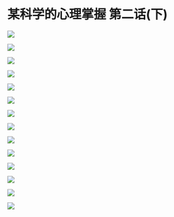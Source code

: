 # 某科学的心理掌握 第二话(下)

![](https://cnindex.github.io/Mental-Out/images/02/14.jpg)

![](https://cnindex.github.io/Mental-Out/images/02/15.jpg)

![](https://cnindex.github.io/Mental-Out/images/02/16.jpg)

![](https://cnindex.github.io/Mental-Out/images/02/17.jpg)

![](https://cnindex.github.io/Mental-Out/images/02/18.jpg)

![](https://cnindex.github.io/Mental-Out/images/02/19.jpg)

![](https://cnindex.github.io/Mental-Out/images/02/20.jpg)

![](https://cnindex.github.io/Mental-Out/images/02/21.jpg)

![](https://cnindex.github.io/Mental-Out/images/02/22.jpg)

![](https://cnindex.github.io/Mental-Out/images/02/23.jpg)

![](https://cnindex.github.io/Mental-Out/images/02/24.jpg)

![](https://cnindex.github.io/Mental-Out/images/02/25.jpg)

![](https://cnindex.github.io/Mental-Out/images/02/26.jpg)

![](https://cnindex.github.io/Mental-Out/images/04/0.jpg)
